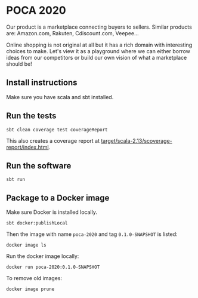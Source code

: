 # POCA 2020

Our product is a marketplace connecting buyers to sellers. Similar products are: Amazon.com, Rakuten, Cdiscount.com, Veepee...

Online shopping is not original at all but it has a rich domain with interesting choices to make. Let's view it as a playground where we can either borrow ideas from our competitors or build our own vision of what a marketplace should be!

## Install instructions

Make sure you have scala and sbt installed.

## Run the tests

```
sbt clean coverage test coverageReport
```

This also creates a coverage report at [target/scala-2.13/scoverage-report/index.html](target/scala-2.13/scoverage-report/index.html).


## Run the software

```
sbt run
```

## Package to a Docker image

Make sure Docker is installed locally.

```
sbt docker:publishLocal
```

Then the image with name `poca-2020` and tag `0.1.0-SNAPSHOT` is listed:

```
docker image ls
```

Run the docker image locally:

```
docker run poca-2020:0.1.0-SNAPSHOT
```

To remove old images:

```
docker image prune
```
